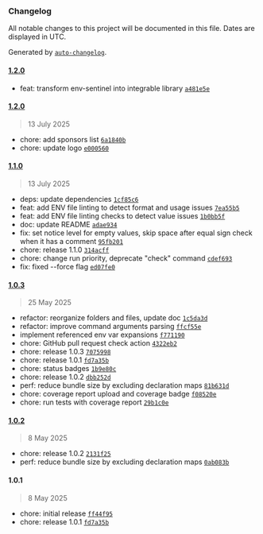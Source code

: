 ### Changelog

All notable changes to this project will be documented in this file. Dates are displayed in UTC.

Generated by [`auto-changelog`](https://github.com/CookPete/auto-changelog).

#### [1.2.0](https://github.com/malyshev/env-sentinel/compare/1.2.0...1.2.0)

- feat: transform env-sentinel into integrable library [`a481e5e`](https://github.com/malyshev/env-sentinel/commit/a481e5e209b1aee1f32c55b8724186b7a3d416b5)

#### [1.2.0](https://github.com/malyshev/env-sentinel/compare/1.1.0...1.2.0)

> 13 July 2025

- chore: add sponsors list [`6a1840b`](https://github.com/malyshev/env-sentinel/commit/6a1840b5c9cd34bb7a12f0f742bd23865b8338c8)
- chore: update logo [`e000560`](https://github.com/malyshev/env-sentinel/commit/e000560fce82233c0f2fa0654cf44da0fd0de78d)

#### [1.1.0](https://github.com/malyshev/env-sentinel/compare/1.0.3...1.1.0)

> 13 July 2025

- deps: update dependencies [`1cf85c6`](https://github.com/malyshev/env-sentinel/commit/1cf85c6a3cf36bea33d559043ec449d8d67e02dc)
- feat: add ENV file linting to detect format and usage issues [`7ea55b5`](https://github.com/malyshev/env-sentinel/commit/7ea55b5e31cba36ce169bd89d313b3bcea0365b5)
- feat: add ENV file linting checks to detect value issues [`1b0bb5f`](https://github.com/malyshev/env-sentinel/commit/1b0bb5f4efac06e812f59afbc8fbe6d833a5e1f5)
- doc: update README [`adae934`](https://github.com/malyshev/env-sentinel/commit/adae9347cacda5b21f5b74c66f8cdb6c4210d671)
- fix: set notice level for empty values, skip space after equal sign check when it has a comment [`95fb201`](https://github.com/malyshev/env-sentinel/commit/95fb201ea346b386f1e0c5558a71a5551bb2dfbc)
- chore: release 1.1.0 [`314acff`](https://github.com/malyshev/env-sentinel/commit/314acff2655e342da6e42f377921212ac9cab231)
- chore: change run priority, deprecate "check" command [`cdef693`](https://github.com/malyshev/env-sentinel/commit/cdef693ddb755a3126fa101f709810e5ced4a165)
- fix: fixed --force flag [`ed07fe0`](https://github.com/malyshev/env-sentinel/commit/ed07fe011de021efd03e1c5035590d897eb8c087)

#### [1.0.3](https://github.com/malyshev/env-sentinel/compare/1.0.2...1.0.3)

> 25 May 2025

- refactor: reorganize folders and files, update doc [`1c5da3d`](https://github.com/malyshev/env-sentinel/commit/1c5da3d78caf2cd91a2a06c6df9e32481a07d0c5)
- refactor: improve command arguments parsing [`ffcf55e`](https://github.com/malyshev/env-sentinel/commit/ffcf55ec5535ed4b719385c4c3f27ea18238bcf1)
- implement referenced env var expansions [`f771190`](https://github.com/malyshev/env-sentinel/commit/f771190f54b5e76cfd508c8be34ad2fa059ca9c3)
- chore: GitHub pull request check action [`4322eb2`](https://github.com/malyshev/env-sentinel/commit/4322eb2a29527bb297dfa22ce9f4c5c8fad5fc32)
- chore: release 1.0.3 [`7075998`](https://github.com/malyshev/env-sentinel/commit/70759983db9578b489331c79220e502f5edae8cc)
- chore: release 1.0.1 [`fd7a35b`](https://github.com/malyshev/env-sentinel/commit/fd7a35b6459f768e81a4ef406ae90bbe019c6be2)
- chore: status badges [`1b9e80c`](https://github.com/malyshev/env-sentinel/commit/1b9e80caaaa4f2230bc4164fe2815cb181871a15)
- chore: release 1.0.2 [`dbb252d`](https://github.com/malyshev/env-sentinel/commit/dbb252d5159d3f686ccb4f2f666c02cbc991e1c9)
- perf: reduce bundle size by excluding declaration maps [`81b631d`](https://github.com/malyshev/env-sentinel/commit/81b631dd8afdb5d3cb350f0453b0d5f1d699a509)
- chore: coverage report upload and coverage badge [`f08520e`](https://github.com/malyshev/env-sentinel/commit/f08520e247cba44748e6ddb4eb4cf49a8d34c31d)
- chore: run tests with coverage report [`29b1c0e`](https://github.com/malyshev/env-sentinel/commit/29b1c0eaa6dfffa1d580fc153ec815f1d4294adc)

#### [1.0.2](https://github.com/malyshev/env-sentinel/compare/1.0.1...1.0.2)

> 8 May 2025

- chore: release 1.0.2 [`2131f25`](https://github.com/malyshev/env-sentinel/commit/2131f251869040b252516c2314877770284dc61d)
- perf: reduce bundle size by excluding declaration maps [`0ab083b`](https://github.com/malyshev/env-sentinel/commit/0ab083b64ba9b16aba70fe3d6c494f49f24e22c9)

#### 1.0.1

> 8 May 2025

- chore: initial release [`ff44f95`](https://github.com/malyshev/env-sentinel/commit/ff44f958f09fcc7083aa57bd4cc16858af9d250d)
- chore: release 1.0.1 [`fd7a35b`](https://github.com/malyshev/env-sentinel/commit/fd7a35b6459f768e81a4ef406ae90bbe019c6be2)
